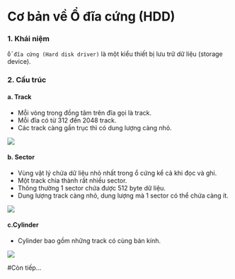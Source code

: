 # Cơ bản về Ổ đĩa cứng (HDD)

### 1. Khái niệm

`Ổ đĩa cứng (Hard disk driver)` là một kiểu thiết bị lưu trữ dữ liệu (storage device).

### 2. Cấu trúc

#### a. Track
- Mỗi vòng trong đồng tâm trên đĩa gọi là track.
- Mỗi đĩa có từ 312 đến 2048 track.
- Các track càng gần trục thì có dung lượng càng nhỏ.
<img src="http://i.imgur.com/Z8OFFSf.png" />

#### b. Sector

- Vùng vật lý chứa dữ liệu nhỏ nhất trong ổ cứng kể cả khi đọc và ghi.
- Một track chia thành rất nhiều sector.
- Thông thường 1 sector chứa được 512 byte dữ liệu.
- Dung lượng track càng nhỏ, dung lượng mà 1 sector có thể chứa càng ít.

<img src="http://i.imgur.com/jT9swOg.png" />

#### c.Cylinder

- Cylinder bao gồm những track có cùng bán kính.

<img src="http://i.imgur.com/KMCueQG.png" />

#Còn tiếp...
